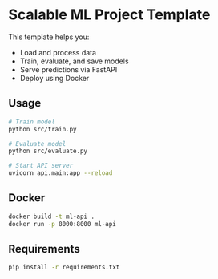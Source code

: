 # Scalable ML Project Template

This template helps you:
- Load and process data
- Train, evaluate, and save models
- Serve predictions via FastAPI
- Deploy using Docker

## Usage

```bash
# Train model
python src/train.py

# Evaluate model
python src/evaluate.py

# Start API server
uvicorn api.main:app --reload
```

## Docker
```bash
docker build -t ml-api .
docker run -p 8000:8000 ml-api
```

## Requirements
```bash
pip install -r requirements.txt
```